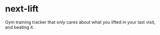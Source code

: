 # next-lift
Gym training tracker that only cares about what you lifted in your last visit, and beating it.
